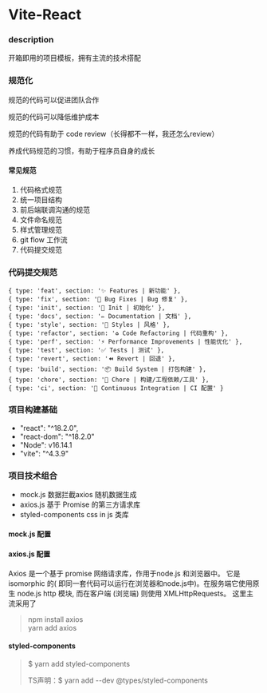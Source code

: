 # Vite-React

### description

开箱即用的项目模板，拥有主流的技术搭配

### 规范化

规范的代码可以促进团队合作

规范的代码可以降低维护成本

规范的代码有助于 code review（长得都不一样，我还怎么review）

养成代码规范的习惯，有助于程序员自身的成长

#### 常见规范
1. 代码格式规范
2. 统一项目结构
3. 前后端联调沟通的规范
4. 文件命名规范
5. 样式管理规范
6. git flow 工作流
7. 代码提交规范

### 代码提交规范
    { type: 'feat', section: '✨ Features | 新功能' },
    { type: 'fix', section: '🐛 Bug Fixes | Bug 修复' },
    { type: 'init', section: '🎉 Init | 初始化' },
    { type: 'docs', section: '✏️ Documentation | 文档' },
    { type: 'style', section: '💄 Styles | 风格' },
    { type: 'refactor', section: '♻️ Code Refactoring | 代码重构' },
    { type: 'perf', section: '⚡ Performance Improvements | 性能优化' },
    { type: 'test', section: '✅ Tests | 测试' },
    { type: 'revert', section: '⏪ Revert | 回退' },
    { type: 'build', section: '📦‍ Build System | 打包构建' },
    { type: 'chore', section: '🚀 Chore | 构建/工程依赖/工具' },
    { type: 'ci', section: '👷 Continuous Integration | CI 配置' }






### 项目构建基础

- "react": "^18.2.0",
- "react-dom": "^18.2.0"
- "Node": v16.14.1
- "vite": "^4.3.9"

### 项目技术组合

- mock.js 数据拦截axios 随机数据生成
- axios.js 基于 Promise 的第三方请求库
- styled-components css in js 类库

#### mock.js  配置

#### axios.js 配置

Axios 是一个基于 promise 网络请求库，作用于node.js 和浏览器中。 它是 isomorphic 的(
即同一套代码可以运行在浏览器和node.js中)。在服务端它使用原生 node.js http 模块, 而在客户端 (浏览端) 则使用
XMLHttpRequests。
这里主流采用了
> npm install axios  
> yarn add axios
>

#### styled-components

> $ yarn add styled-components
>
> TS声明：$ yarn add --dev @types/styled-components

